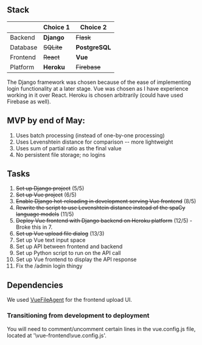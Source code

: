 ## Stack

|          | Choice 1   | Choice 2       |
| -------- | ---------- | -------------- |
| Backend  | **Django** | ~~Flask~~      |
| Database | ~~SQLite~~ | **PostgreSQL** |
| Frontend | ~~React~~  | **Vue**        |
| Platform | **Heroku** | ~~Firebase~~   |

The Django framework was chosen because of the ease of implementing login functionality at a later stage. Vue was chosen as I have experience working in it over React. Heroku is chosen arbitrarily (could have used Firebase as well).

## MVP by end of May:

1. Uses batch processing (instead of one-by-one processing)
2. Uses Levenshtein distance for comparison -- more lightweight
3. Uses sum of partial ratio as the final value
4. No persistent file storage; no logins

## Tasks

1. ~~Set up Django project~~ (5/5)
2. ~~Set up Vue project~~ (6/5)
3. ~~Enable Django hot-reloading in development serving Vue frontend~~ (8/5)
4. ~~Rewrite the script to use Levenshtein distance instead of the spaCy language models~~ (11/5)
5. ~~Deploy Vue frontend with Django backend on Heroku platform~~ (12/5) - Broke this in 7.
6. ~~Set up Vue upload file dialog~~ (13/3)
7. Set up Vue text input space
8. Set up API between frontend and backend
9. Set up Python script to run on the API call
10. Set up Vue frontend to display the API response
11. Fix the /admin login thingy

## Dependencies

We used [VueFileAgent](https://github.com/safrazik/vue-file-agent) for the frontend upload UI.

### Transitioning from development to deployment

You will need to comment/uncomment certain lines in the vue.config.js file, located at '\vue-frontend\vue.config.js'.
